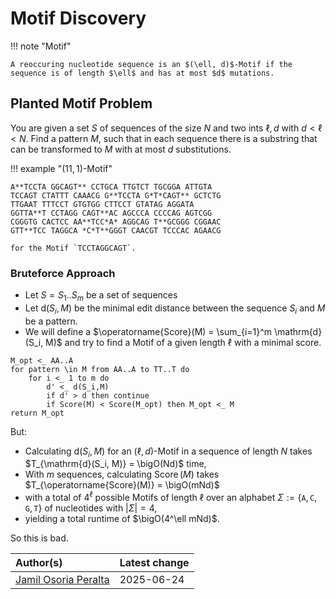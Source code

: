 # Motif Discovery

!!! note "Motif"

    A reoccuring nucleotide sequence is an $(\ell, d)$-Motif if the sequence is of length $\ell$ and has at most $d$ mutations.

## Planted Motif Problem

You are given a set $S$ of sequences of the size $N$ and two ints $\ell, d$ with $d < \ell < N$.
Find a pattern $M$, such that in each sequence there is a substring that can be transformed to $M$ with at most $d$ substitutions.

!!! example "$(11,1)$-Motif"

    A**TCCTA GGCAGT** CCTGCA TTGTCT TGCGGA ATTGTA  
    TCCAGT CTATTT CAAACG G**TCCTA G*T*CAGT** GCTCTG  
    TTGAAT TTTCCT GTGTGG CTTCCT GTATAG AGGATA  
    GGTTA**T CCTAGG CAGT**AC AGCCCA CCCCAG AGTCGG  
    CGGGTG CACTCC AA**TCC*A* AGGCAG T**GCGGG CGGAAC  
    GTT**TCC TAGGCA *C*T**GGGT CAACGT TCCCAC AGAACG

    for the Motif `TCCTAGGCAGT`.

### Bruteforce Approach

- Let $S = S_1..S_m$ be a set of sequences
- Let $\mathrm{d}(S_i, M)$ be the minimal edit distance between the sequence $S_i$ and $M$ be a pattern.
- We will define a $\operatorname{Score}(M) = \sum_{i=1}^m \mathrm{d}(S_i, M)$ and try to find a Motif of a given length $\ell$ with a minimal score.

```
M_opt <_ AA..A
for pattern \in M from AA..A to TT..T do
    for i <_ 1 to m do
        d' <_ d(S_i,M)
        if d' > d then continue
        if Score(M) < Score(M_opt) then M_opt <_ M
return M_opt
```

But:

- Calculating $\mathrm{d}(S_i, M)$ for an $(\ell,d)$-Motif in a sequence of length $N$ takes $T_{\mathrm{d}(S_i, M)} = \bigO(Nd)$ time,
- With $m$ sequences, calculating $\operatorname{Score}(M)$ takes $T_{\operatorname{Score}(M)} = \bigO(mNd)$
- with a total of $4^\ell$ possible Motifs of length $\ell$ over an alphabet $\Sigma := \{\mathtt{A}, \mathtt{C}, \mathtt{G}, \mathtt{T}\}$ of nucleotides with $\vert\Sigma\vert = 4$,
- yielding a total runtime of $\bigO(4^\ell mNd)$.

So this is bad.


| Author(s)                | Latest change |
|:-------------------------|:--------------|
| [Jamil Osoria Peralta]() | 2025-06-24    |